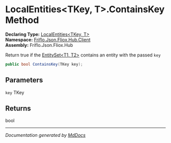 ﻿<!--  
  <auto-generated>   
    The contents of this file were generated by a tool.  
    Changes to this file may be list if the file is regenerated  
  </auto-generated>   
-->

# LocalEntities\<TKey, T\>.ContainsKey Method

**Declaring Type:** [LocalEntities\<TKey, T\>](../index.md)  
**Namespace:** [Friflo.Json.Fliox.Hub.Client](../../index.md)  
**Assembly:** Friflo.Json.Fliox.Hub

Return true if the [EntitySet\<T1, T2\>](../../EntitySet-2/index.md) contains an entity with the passed `key`

```csharp
public bool ContainsKey(TKey key);
```

## Parameters

`key`  TKey

## Returns

bool

___

*Documentation generated by [MdDocs](https://github.com/ap0llo/mddocs)*
